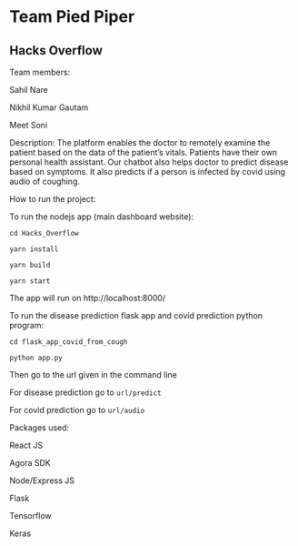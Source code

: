 # Team Pied Piper

## Hacks Overflow

Team members:

Sahil Nare

Nikhil Kumar Gautam

Meet Soni

Description:
The platform enables the doctor to remotely examine the patient based on the data of the patient’s vitals. Patients have their own personal health assistant. Our chatbot also helps doctor to predict disease based on symptoms.
It also predicts if a person is infected by covid using audio of coughing.

How to run the project:

To run the nodejs app (main dashboard website):

  `cd Hacks_Overflow`

  `yarn install`

  `yarn build`

  `yarn start`

The app will run on http://localhost:8000/

To run the disease prediction flask app and covid prediction python program:

  `cd flask_app_covid_from_cough`

  `python app.py`

Then go to the url given in the command line

For disease prediction go to `url/predict`

For covid prediction go to `url/audio`



Packages used:

React JS

Agora SDK

Node/Express JS

Flask

Tensorflow

Keras
